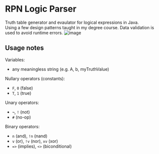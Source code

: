 # RPN Logic Parser
Truth table generator and evaulator for logical expressions in Java.\
Using a few design patterns taught in my degree course. 
Data validation is used to avoid runtime errors.
![image](https://user-images.githubusercontent.com/45922387/162830507-24bcae5e-4e58-4b48-bbb2-6f4764360130.png)
## Usage notes 
Variables:
- any meaningless string (e.g. A, b, myTruthValue)

Nullary operators (constants):
- ``F``, ``0`` (false)
- ``T``, ``1`` (true)

Unary operators:
- ``¬``, ``!`` (not)
- ``#`` (no-op)

Binary operators:
- ``n`` (and), ``!n`` (nand)
- ``v`` (or), ``!v`` (nor), ``xv`` (xor)
- ``=>`` (implies), ``<>`` (biconditional)
